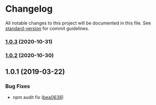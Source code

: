 # Changelog

All notable changes to this project will be documented in this file. See [standard-version](https://github.com/conventional-changelog/standard-version) for commit guidelines.

### [1.0.3](https://gitlab.com/buoyantair/modern-pomodoro/compare/v1.0.2...v1.0.3) (2020-10-31)

### [1.0.2](https://gitlab.com/buoyantair/modern-pomodoro/compare/v1.0.1...v1.0.2) (2020-10-30)

## 1.0.1 (2019-03-22)


### Bug Fixes

* npm audit fix ([bea0638](https://gitlab.com/buoyantair/modern-pomodoro/commit/bea0638))
